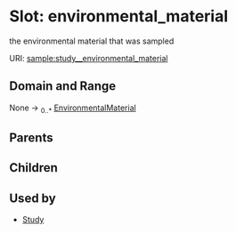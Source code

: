 
# Slot: environmental_material


the environmental material that was sampled

URI: [sample:study__environmental_material](http://w3id.org/ontogpt/environmental-sample/study__environmental_material)


## Domain and Range

None &#8594;  <sub>0..\*</sub> [EnvironmentalMaterial](EnvironmentalMaterial.md)

## Parents


## Children


## Used by

 * [Study](Study.md)
